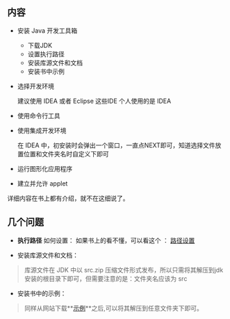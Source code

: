 ## 内容

+ 安装 Java 开发工具箱
  + 下载JDK
  + 设置执行路径
  + 安装库源文件和文档
  + 安装书中示例

+ 选择开发环境

  建议使用 IDEA 或者 Eclipse 这些IDE  个人使用的是 IDEA

+ 使用命令行工具

+ 使用集成开发环境

  在 IDEA 中，初安装时会弹出一个窗口，一直点NEXT即可，知道选择文件放置位置和文件夹名时自定义下即可

+ 运行图形化应用程序

+ 建立并允许 applet


详细内容在书上都有介绍，就不在这细说了。

## 几个问题


+ **执行路径** 如何设置： 如果书上的看不懂，可以看这个 ：
[路径设置](http://jingyan.baidu.com/article/b87fe19e91959e52183568b3.html)

+ 安装库源文件和文档：
> 库源文件在 JDK 中以 src.zip 压缩文件形式发布，所以只需将其解压到jdk安装的根目录下即可，但需要注意的是：文件夹名应该为 src

+ 安装书中的示例：
> 同样从网站下载**[示例](http://horstmann.com/corejava)**之后,可以将其解压到任意文件夹下即可。

